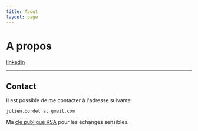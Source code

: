 ```yaml
---
title: About
layout: page
---
```


# A propos

<a class="graybutton" href="https://www.linkedin.com/in/julienbordet" target="_blank">linkedin</a>
<hr/>

## Contact

Il est possible de me contacter à l'adresse suivante 

```julien.bordet at gmail.com```

Ma [clé publique RSA](/about/julienbordet-asc.gpg) pour les échanges sensibles.
